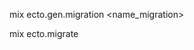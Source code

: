 <!-- Criação da migration -->
mix ecto.gen.migration <name_migration>

<!-- Executando a migration -->
mix ecto.migrate



